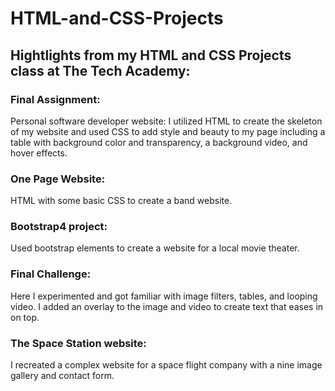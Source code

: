 # HTML-and-CSS-Projects

## Hightlights from my HTML and CSS Projects class at The Tech Academy:

### Final Assignment:
Personal software developer website: I utilized HTML to create the skeleton of my website and used CSS to add style and beauty to my page including a table with background color and transparency, a background video, and hover effects.

### One Page Website:
HTML with some basic CSS to create a band website.

### Bootstrap4 project:
Used bootstrap elements to create a website for a local movie theater.

### Final Challenge:
Here I experimented and got familiar with image filters, tables, and looping video. I added an overlay to the image and video to create text that eases in on top.

### The Space Station website:
I recreated a complex website for a space flight company with a nine image gallery and contact form.
